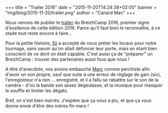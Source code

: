+++
title = "Trailer 2016"
date = "2015-11-20T14:24:38+02:00"
banner = "img/blog/2015-11-20/trailer.png"
author = "Canard Man"
+++

Nous venons de publier le [trailer](https://www.youtube.com/watch?v=BDdH97iblG8) du BreizhCamp 2016, premier signe d'exsitence de cette édition 2016. Parce qu'il faut bien
le reconnaître, à ce stade tout reste encore à faire...

Pour la petite histoire, [Sii](http://rennes.groupe-sii.com/fr) a accepté de nous préter les locaux pour notre tournage, sans savoir qu'on allait défoncer leur porte,
mais en étant bien conscient de ce dont on était capable. C'est aussi ça de "préparer" un BreizhCamp : trouver des partenaires aussi fous
que nous !

A titre d'anecdote, nos avions embauché [Marc](https://twitter.com/marcaudefroy) comme perchiste afin d'avoir un son propre,
sauf que suite à une erreur de réglage de gain (sic), l'enregistreur n'a rien ... enregistré, et il a fallu se rabattre sur le son de la
caméra - d'où la bande son assez dégeulasse, et la musique pour masquer le souffle et limiter les dégats.

Bref, on s'est bien marrés. J'espère que ça vous a plu, et que ça vous donne envie d'être des notres fin mars !
